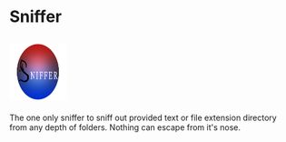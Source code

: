 # Sniffer
<h2><img src="https://github.com/leyuskckiran1510/Sniffer/blob/main/sniffer/sniffer.png" width="100" height="100"></h2>
The one only sniffer to sniff out provided text or file extension directory from any depth of folders. Nothing can escape from it's nose.
